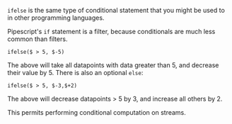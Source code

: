 `ifelse` is the same type of conditional statement that you might be used to in other programming languages.

Pipescript's `if` statement is a filter, because conditionals are much less common than filters.

```
ifelse($ > 5, $-5)
```

The above will take all datapoints with data greater than 5, and decrease their value by 5. There is also an optional `else`:

```
ifelse($ > 5, $-3,$+2)
```

The above will decrease datapoints > 5 by 3, and increase all others by 2.

This permits performing conditional computation on streams.
